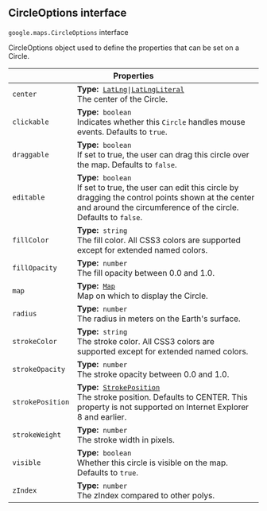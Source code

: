 <h2 id="CircleOptions"> CircleOptions interface </h2><p>
<code><span itemprop="path">google.maps</span>.<span itemprop="name">CircleOptions</span></code>
interface
</p><p>CircleOptions object used to define the properties that can be set on a Circle.</p><div class="devsite-table-wrapper"><table class="properties responsive" summary="interface CircleOptions - Properties">
<thead>
<tr><th colspan="2">Properties</th>
</tr></thead>
<tbody>
<tr id="CircleOptions.center">
<td><code><span>center</span></code></td>
<td><div><strong>Type:</strong>&nbsp; <code><a href="https://github.com/amenadiel/google-maps-documentation/blob/master/docs/LatLng.md">LatLng</a>|<a href="https://github.com/amenadiel/google-maps-documentation/blob/master/docs/LatLngLiteral.md">LatLngLiteral</a></code></div>
<div class="desc">The center of the Circle.</div></td>
</tr>
<tr id="CircleOptions.clickable">
<td><code><span>clickable</span></code></td>
<td><div><strong>Type:</strong>&nbsp; <code>boolean</code></div>
<div class="desc">Indicates whether this <code>Circle</code> handles mouse events. Defaults to <code>true</code>.</div></td>
</tr>
<tr id="CircleOptions.draggable">
<td><code><span>draggable</span></code></td>
<td><div><strong>Type:</strong>&nbsp; <code>boolean</code></div>
<div class="desc">If set to true, the user can drag this circle over the map. Defaults to <code>false</code>.</div></td>
</tr>
<tr id="CircleOptions.editable">
<td><code><span>editable</span></code></td>
<td><div><strong>Type:</strong>&nbsp; <code>boolean</code></div>
<div class="desc">If set to true, the user can edit this circle by dragging the control points shown at the center and around the circumference of the circle. Defaults to <code>false</code>.</div></td>
</tr>
<tr id="CircleOptions.fillColor">
<td><code><span>fillColor</span></code></td>
<td><div><strong>Type:</strong>&nbsp; <code>string</code></div>
<div class="desc">The fill color. All CSS3 colors are supported except for extended named colors.</div></td>
</tr>
<tr id="CircleOptions.fillOpacity">
<td><code><span>fillOpacity</span></code></td>
<td><div><strong>Type:</strong>&nbsp; <code>number</code></div>
<div class="desc">The fill opacity between 0.0 and 1.0.</div></td>
</tr>
<tr id="CircleOptions.map">
<td><code><span>map</span></code></td>
<td><div><strong>Type:</strong>&nbsp; <code><a href="https://github.com/amenadiel/google-maps-documentation/blob/master/docs/Map.md">Map</a></code></div>
<div class="desc">Map on which to display the Circle.</div></td>
</tr>
<tr id="CircleOptions.radius">
<td><code><span>radius</span></code></td>
<td><div><strong>Type:</strong>&nbsp; <code>number</code></div>
<div class="desc">The radius in meters on the Earth's surface.</div></td>
</tr>
<tr id="CircleOptions.strokeColor">
<td><code><span>strokeColor</span></code></td>
<td><div><strong>Type:</strong>&nbsp; <code>string</code></div>
<div class="desc">The stroke color. All CSS3 colors are supported except for extended named colors.</div></td>
</tr>
<tr id="CircleOptions.strokeOpacity">
<td><code><span>strokeOpacity</span></code></td>
<td><div><strong>Type:</strong>&nbsp; <code>number</code></div>
<div class="desc">The stroke opacity between 0.0 and 1.0.</div></td>
</tr>
<tr id="CircleOptions.strokePosition">
<td><code><span>strokePosition</span></code></td>
<td><div><strong>Type:</strong>&nbsp; <code><a href="https://github.com/amenadiel/google-maps-documentation/blob/master/docs/StrokePosition.md">StrokePosition</a></code></div>
<div class="desc">The stroke position. Defaults to CENTER. This property is not supported on Internet Explorer 8 and earlier.</div></td>
</tr>
<tr id="CircleOptions.strokeWeight">
<td><code><span>strokeWeight</span></code></td>
<td><div><strong>Type:</strong>&nbsp; <code>number</code></div>
<div class="desc">The stroke width in pixels.</div></td>
</tr>
<tr id="CircleOptions.visible">
<td><code><span>visible</span></code></td>
<td><div><strong>Type:</strong>&nbsp; <code>boolean</code></div>
<div class="desc">Whether this circle is visible on the map. Defaults to <code>true</code>.</div></td>
</tr>
<tr id="CircleOptions.zIndex">
<td><code><span>zIndex</span></code></td>
<td><div><strong>Type:</strong>&nbsp; <code>number</code></div>
<div class="desc">The zIndex compared to other polys.</div></td>
</tr>
</tbody>
</table></div>